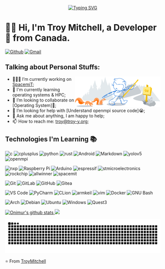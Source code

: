 <!-- dynamic typing effect -->

  <div align="center">
    <a href="https://blog.troy-y.org">
      <img src="https://readme-typing-svg.demolab.com?font=Fira+Code&pause=1000&width=435&lines=(Hello%2C%20World!);&center=true&size=27" alt="Typing SVG" />
    </a>
  </div>

<!-- Your title -->

# :man_technologist:  Hi, I'm Troy Mitchell, a Developer 🚀 from Canada.

<!-- Your badges
You can use the website to generate badges: https://shields.io/
-->

[![Github](https://img.shields.io/badge/-Github-000?style=flat&logo=Github&logoColor=white)](https://github.com/TroyMitchell911)
[![Gmail](https://img.shields.io/badge/-Gmail-c14438?style=flat&logo=Gmail&logoColor=white)](mailto:troy@troy-y.org)&nbsp;

<!-- Talking about you --> 
## Talking about Personal Stuffs:

<!-- Any image aligned to the right. Beware the width -->
<img width="55%" align="right" alt="Github" src="https://github.com/TroyMitchell911/Troymitchell911/blob/main/git-header.svg" />

- 👨🏽‍💻 I’m currently working on [SpacemiT](https://www.spacemit.com);
- 🌱 I'm currently learning operating systems & HPC;
- 👯 I’m looking to collaborate on [Operating System]🤝;
- 🤔 I’m looking for help with  [Understand openmpi source code]😭;
- 💬 Ask me about anything, I am happy to help;
- 📫 How to reach me: troy@troy-y.org;

## Technologies I'm Learning :books:
![c](http://img.shields.io/badge/-C-A8B9CC?style=flat-square&logo=c&logoColor=ffffff)
![cplusplus](http://img.shields.io/badge/-C++-03234B?style=flat-square&logo=cplusplus&logoColor=ffffff)
![python](http://img.shields.io/badge/-python-3776AB?style=flat-square&logo=python&logoColor=ffffff)
![rust](http://img.shields.io/badge/-Rust-03234B?style=flat-square&logo=rust&logoColor=ffffff)
![Android](http://img.shields.io/badge/-Android-34A853?style=flat-square&logo=android&logoColor=ffffff)
![Markdown](https://img.shields.io/badge/-Markdown-000000?style=flat-square&logo=markdown)
![yolov5](https://img.shields.io/badge/-yolov5-C5242C?style=flat-square&logo=futurelearn)
![openmpi](https://img.shields.io/badge/openmpi-blue)

![nxp](http://img.shields.io/badge/-imx6ull-03234B?style=flat-square&logo=nxp&logoColor=ffffff)
![Raspberry Pi](https://img.shields.io/badge/-Raspberry%20Pi-C51A4A?style=flat-square&logo=Raspberry-Pi&link=https://github.com/LuizCarlosAbbott/)
![Arduino](https://img.shields.io/badge/-Arduino-black?style=flat-square&logo=Arduino&link=https://github.com/LuizCarlosAbbott/)
![espressif](http://img.shields.io/badge/-ESP32%20&%20ESP8266-E7352C?style=flat-square&logo=espressif&logoColor=ffffff)
![stmicroelectronics](http://img.shields.io/badge/-STM32-03234B?style=flat-square&logo=stmicroelectronics&logoColor=ffffff)
![rockchip](http://img.shields.io/badge/-rk3568%20&%20rk3588-F40027?style=flat-square&logo=kfc&logoColor=ffffff)
![allwinner](http://img.shields.io/badge/-f1c200s-FBC817?style=flat-square&logo=mcdonalds&logoColor=ffffff)
![spacemit](https://img.shields.io/badge/spacemit-k1-green)

![Git](https://img.shields.io/badge/-Git-%23F05032?style=flat-square&logo=git&logoColor=%23ffffff)
![GitLab](https://img.shields.io/badge/-GitLab-FCA121?style=flat-square&logo=gitlab)
![GitHub](https://img.shields.io/badge/-GitHub-181717?style=flat-square&logo=github)
![Gitea](https://img.shields.io/badge/-Gitea-609926?style=flat-square&logo=gitea)


![VS Code](http://img.shields.io/badge/-VS%20Code-007ACC?style=flat-square&logo=visual-studio-code&logoColor=ffffff)
![PyCharm](http://img.shields.io/badge/-PyCharm-000000?style=flat-square&logo=pycharm&logoColor=ffffff)
![CLion](http://img.shields.io/badge/-CLion-000000?style=flat-square&logo=clion&logoColor=ffffff)
![armkeil](http://img.shields.io/badge/-Keil-394049?style=flat-square&logo=armkeil&logoColor=ffffff)
![vim](http://img.shields.io/badge/-Vim-019733?style=flat-square&logo=vim&logoColor=ffffff)
![Docker](https://img.shields.io/badge/-Docker-black?style=flat-square&logo=docker)
![GNU Bash](http://img.shields.io/badge/-GNU%20Bash-000000?style=flat-square&logo=gnu-bash&logoColor=ffffff)

![Arch](http://img.shields.io/badge/-Arch-1793D1?style=flat-square&logo=archlinux&logoColor=ffffff)
![Debian](http://img.shields.io/badge/-Debian-A81D33?style=flat-square&logo=debian&logoColor=ffffff)
![Ubuntu](http://img.shields.io/badge/-Ubuntu-E95420?style=flat-square&logo=ubuntu&logoColor=ffffff)
![Windows](http://img.shields.io/badge/-Windows-0078D6?style=flat-square&logo=windows11&logoColor=ffffff)
![Quest3](http://img.shields.io/badge/-Quest3-0467DF?style=flat-square&logo=meta&logoColor=ffffff)

<!-- Its main projects -->

<!-- Your github readme stats
You can use this api: https://github.com/anuraghazra/github-readme-stats
-->

<p>
  <a href="https://github.com/TroyMitchell911">
    <img height="180em"alt="Onimur's github stats" src="https://github-readme-stats-one-lemon-69.vercel.app/api?username=TroyMitchell911&include_all_commits=true&show_icons=true&hide_border=true&theme=transparent" />
    <img height="180em"src="https://github-readme-stats-one-lemon-69.vercel.app/api/top-langs/?username=troymitchell911&include_all_commits=true&show_icons=true&hide_border=true&layout=compact&theme=transparent" />
  </a>
</p>

<picture>
  <source media="(prefers-color-scheme: dark)" srcset="https://raw.githubusercontent.com/TroyMitchell911/Troymitchell911/refs/heads/output/github-contribution-grid-snake-Dark.svg">
  <source media="(prefers-color-scheme: light)" srcset="https://raw.githubusercontent.com/TroyMitchell911/Troymitchell911/refs/heads/output/github-contribution-grid-snake-Light.svg">
  <img alt="github contribution grid snake animation" src="https://raw.githubusercontent.com/TroyMitchell911/Troymitchell911/refs/heads/output/github-contribution-grid-snake-Light.svg">
</picture>


 <!-- Your languages and tools. Be careful with the alignment. 
  You can use this sites to get logos: https://www.vectorlogo.zone or https://simpleicons.org/
  -->

<!-- This readme was created by Murillo Comino - https://github.com/onimur -->
⭐️ From [TroyMitchell](https://github.com/TroyMitchell911)
